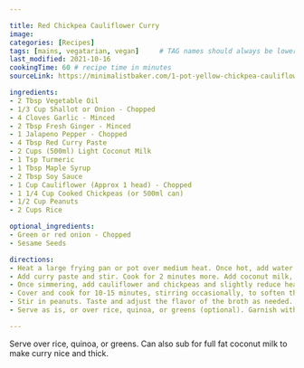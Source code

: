 ```yaml
---

title: Red Chickpea Cauliflower Curry
image:
categories: [Recipes]
tags: [mains, vegatarian, vegan]     # TAG names should always be lowercase
last_modified: 2021-10-16
cookingTime: 60 # recipe time in minutes
sourceLink: https://minimalistbaker.com/1-pot-yellow-chickpea-cauliflower-curry/

ingredients:
- 2 Tbsp Vegetable Oil
- 1/3 Cup Shallot or Onion - Chopped
- 4 Cloves Garlic - Minced
- 2 Tbsp Fresh Ginger - Minced
- 1 Jalapeno Pepper - Chopped
- 4 Tbsp Red Curry Paste
- 2 Cups (500ml) Light Coconut Milk
- 1 Tsp Turmeric
- 1 Tbsp Maple Syrup
- 2 Tbsp Soy Sauce
- 1 Cup Cauliflower (Approx 1 head) - Chopped
- 1 1/4 Cup Cooked Chickpeas (or 500ml can)
- 1/2 Cup Peanuts
- 2 Cups Rice

optional_ingredients:
- Green or red onion - Chopped
- Sesame Seeds

directions:
- Heat a large frying pan or pot over medium heat. Once hot, add water or vegetable oil, shallot, garlic, ginger, and jalapeno. Sauté for 2-3 minutes, stirring frequently.
- Add curry paste and stir. Cook for 2 minutes more. Add coconut milk, turmeric, maple syrup, soy sauce, and stir. Bring to a simmer over medium heat.
- Once simmering, add cauliflower and chickpeas and slightly reduce heat. You want a simmer, not a boil, which should be around low to medium-low heat.
- Cover and cook for 10-15 minutes, stirring occasionally, to soften the cauliflower and chickpeas and infuse them with curry flavor. Keep at a simmer – lower heat if boiling.
- Stir in peanuts. Taste and adjust the flavor of the broth as needed. Add more syrup for sweetness, soy sauce for saltiness, and turmeric for earthiness. You can also add more curry paste for more spice and intense curry flavor. Don’t be shy with seasonings – this curry should be very flavorful.
- Serve as is, or over rice, quinoa, or greens (optional). Garnish with desired toppings such as sesame seeds, cilantro, lime, or diced red onion (optional).

---
```


Serve over rice, quinoa, or greens. Can also sub for full fat coconut milk to make curry nice and thick.